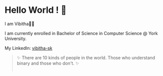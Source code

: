 # Hello World ! 👋


I am Vibitha🌸🦋

I am currently enrolled in Bachelor of Science in Computer Science @ York University.

My LinkedIn: [vibitha-sk](https://www.linkedin.com/in/vibitha-sk)

> ✨ There are 10 kinds of people in the world. Those who understand binary and those who don't. ✨  
>  &nbsp;&nbsp;&nbsp;&nbsp;&nbsp;&nbsp;&nbsp;&nbsp;&nbsp;&nbsp;&nbsp;&nbsp;&nbsp;&nbsp;&nbsp;&nbsp;&nbsp;&nbsp;&nbsp;&nbsp;&nbsp;&nbsp;&nbsp;&nbsp;&nbsp;&nbsp;&nbsp;&nbsp;&nbsp;&nbsp;&nbsp;&nbsp;&nbsp;&nbsp;&nbsp;&nbsp;&nbsp;&nbsp;&nbsp;&nbsp;&nbsp;&nbsp; 

